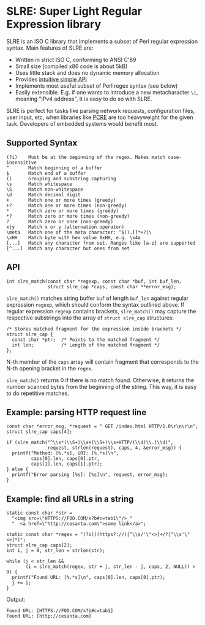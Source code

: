 SLRE: Super Light Regular Expression library
============================================

SLRE is an ISO C library that implements a subset of Perl regular
expression syntax. Main features of SLRE are:

   * Written in strict ISO C, conforming to ANSI C'89
   * Small size (compiled x86 code is about 5kB)
   * Uses little stack and does no dynamic memory allocation
   * Provides [intuitive simple
API](https://github.com/cesanta/slre/blob/master/slre.h)
   * Implements most useful subset of Perl regex syntax (see below)
   * Easily extensible. E.g. if one wants to introduce a new
metacharacter `\i`, meaning "IPv4 address", it is easy to do so with SLRE.

SLRE is perfect for tasks like parsing network requests, configuration
files, user input, etc, when libraries like [PCRE](http://pcre.org) are too
heavyweight for the given task. Developers of embedded systems would benefit
most.

## Supported Syntax

    (?i)    Must be at the beginning of the regex. Makes match case-insensitive
    ^       Match beginning of a buffer
    $       Match end of a buffer
    ()      Grouping and substring capturing
    \s      Match whitespace
    \S      Match non-whitespace
    \d      Match decimal digit
    +       Match one or more times (greedy)
    +?      Match one or more times (non-greedy)
    *       Match zero or more times (greedy)
    *?      Match zero or more times (non-greedy)
    ?       Match zero or once (non-greedy)
    x|y     Match x or y (alternation operator)
    \meta   Match one of the meta character: ^$().[]*+?|\
    \xHH    Match byte with hex value 0xHH, e.g. \x4a
    [...]   Match any character from set. Ranges like [a-z] are supported
    [^...]  Match any character but ones from set

## API

    int slre_match(const char *regexp, const char *buf, int buf_len,
                   struct slre_cap *caps, const char **error_msg);


`slre_match()` matches string buffer `buf` of length `buf_len` against
regular expression `regexp`, which should conform the syntax outlined
above. If regular expression `regexp` contains brackets, `slre_match()`
may capture the respective substrings into the array of `struct slre_cap`
structures:

    /* Stores matched fragment for the expression inside brackets */
    struct slre_cap {
      const char *ptr;  /* Points to the matched fragment */
      int len;          /* Length of the matched fragment */
    };

N-th member of the `caps` array will contain fragment that corresponds
to the N-th opening bracket in the `regex`.

`slre_match()` returns 0 if there is no match found. Otherwise, it returns
the number scanned bytes from the beginning of the string. This way,
it is easy to do repetitive matches.

## Example: parsing HTTP request line

    const char *error_msg, *request = " GET /index.html HTTP/1.0\r\n\r\n";
    struct slre_cap caps[4];

    if (slre_match("^\\s*(\\S+)\\s+(\\S+)\\s+HTTP/(\\d)\\.(\\d)",
                   request, strlen(request), caps, 4, &error_msg)) {
      printf("Method: [%.*s], URI: [%.*s]\n",
             caps[0].len, caps[0].ptr,
             caps[1].len, caps[1].ptr);
    } else {
      printf("Error parsing [%s]: [%s]\n", request, error_msg);
    }

## Example: find all URLs in a string

    static const char *str =
      "<img src=\"HTTPS://FOO.COM/x?b#c=tab1\"/> "
      "  <a href=\"http://cesanta.com\">some link</a>";

    static const char *regex = "(?i)((https?://)[^\\s/'\"<>]+/?[^\\s'\"<>]*)";
    struct slre_cap caps[2];
    int i, j = 0, str_len = strlen(str);

    while (j < str_len &&
           (i = slre_match(regex, str + j, str_len - j, caps, 2, NULL)) > 0) {
      printf("Found URL: [%.*s]\n", caps[0].len, caps[0].ptr);
      j += i;
    }

Output:

    Found URL: [HTTPS://FOO.COM/x?b#c=tab1]
    Found URL: [http://cesanta.com]

<!--
# Licensing

SLRE is dual licensed. It is available either under the terms of [GNU GPL
v.2 license](http://www.gnu.org/licenses/old-licenses/gpl-2.0.html) for
free, or under the terms of standard commercial license provided by [Cesanta
Software](http://cesanta.com). Businesses who whish to use Cesanta's products
must [license commercial version](http://cesanta.com/products.html).
-->
